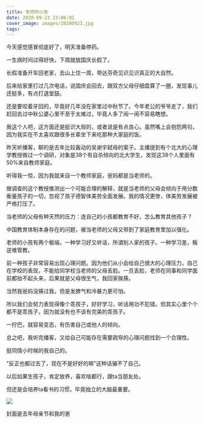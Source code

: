 ```yaml
---
title: 老师的小孩
date: 2020-09-23 23:06:02
cover_image: images/20200923.jpg
tags:
---
```

今天感觉感冒彻底好了，明天准备停药。

一生病时间过得好快，下周就放国庆长假了。

长假准备开车回老家，去山上住一周，带达芬奇见识见识真正的大自然。

后来给家里打过几次电话，说国庆会回去，跟双方父母仔细盘算了一圈，发现事儿还挺多，有点打退堂鼓。

还是要咬着牙回的，毕竟好几年没在家里过中秋节了。今年老公的爷爷走了，我们赶回去过中秋公婆心里不至于太难过，毕竟人多了闹一闹不容易瞎想。

我这个人吧，这方面还是挺识大局的，或者说是有点良心。虽然嘴上会抱怨两句，因为我实在不太喜欢跟很多长辈坐下来吃那种大家庭的饭。

昨天听播客，聊的是去年比较轰动的吴谢宇弑母的案子。主播提到有个北大的心理学教授做过一个调研，对象是38个有自杀倾向的北大学生，发现这38个人里面有50%来自教师家庭。

听得我一惊，因为我就来自一个教师家庭，爸妈都是当老师的。

做调查的这个教授推测出一个可能合理的解释，就是当老师的父母会倾向于用分数衡量孩子的一切，忽视了孩子德智体美劳全面发展。我的情况更惨，体美劳发展被严格打压了。

当老师的父母有种天然的压力：连自己的小孩都教育不好，怎么教育其他孩子？

中国教育体制本身存在的问题，被当老师的父母又带到了家庭教育里加以强化。

老师的小孩有两个极端，一种学习好又听话，所谓别人家的孩子。一种学习差，叛逆难管教。

前一种孩子非常容易出现心理问题。因为他们从小会给自己很大的心理压力，自己在学校的表现，不能给同学校当老师的父母丢脸。一旦丢脸，老师在同事和同学面前都抬不起头来，后果就是父母很生气，我回家挨揍。

当然我爸妈没揍过我，但是发脾气和冷暴力更可怕。

所以我们会努力表现得像个乖孩子，好好学习，听话用功不犯错。但其实心里个个都不是乖孩子，因为就没有也不该有完美的乖孩子。

一拧巴，就容易变态，有伤害自己或他人的倾向。

总之吧，我听完播客，又给自己可能存在需要疏导的心理问题找到一个合理性。

挺同情小时候的我自己的。

“反正也都过去了，现在不是好好的嘛”这种话骗不了自己。

以后如果生孩子，肯定放养，喜欢啥都行，跟ta当朋友处。

但还是会培养ta看书的习惯，毕竟独立的大脑最重要。

<image src='/images/20200923.jpg' class='img-fluid' />

封面是去年母亲节和我的崽